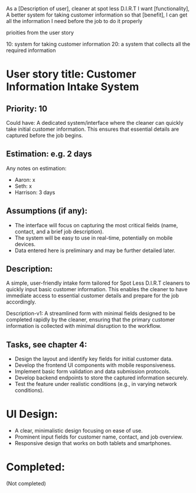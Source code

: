 As a [Description of user], cleaner at spot less D.I.R.T
I want [functionality], A better system for taking customer information
so that [benefit], I can get all the information I need before the job to do it properly

prioities from the user story

10: system for taking customer information
20: a system that collects all the required information

# User story title: Customer Information Intake System

## Priority: 10
Could have:
A dedicated system/interface where the cleaner can quickly take initial customer information. This ensures that essential details are captured before the job begins.

## Estimation: e.g. 2 days
Any notes on estimation:
* Aaron: x
* Seth: x
* Harrison: 3 days

## Assumptions (if any):
- The interface will focus on capturing the most critical fields (name, contact, and a brief job description).
- The system will be easy to use in real-time, potentially on mobile devices.
- Data entered here is preliminary and may be further detailed later.

## Description:
A simple, user-friendly intake form tailored for Spot Less D.I.R.T cleaners to quickly input basic customer information. This enables the cleaner to have immediate access to essential customer details and prepare for the job accordingly.

Description-v1:
A streamlined form with minimal fields designed to be completed rapidly by the cleaner, ensuring that the primary customer information is collected with minimal disruption to the workflow.

## Tasks, see chapter 4:
- Design the layout and identify key fields for initial customer data.
- Develop the frontend UI components with mobile responsiveness.
- Implement basic form validation and data submission protocols.
- Develop backend endpoints to store the captured information securely.
- Test the feature under realistic conditions (e.g., in varying network conditions).

# UI Design:
- A clear, minimalistic design focusing on ease of use.
- Prominent input fields for customer name, contact, and job overview.
- Responsive design that works on both tablets and smartphones.

# Completed:
(Not completed)

